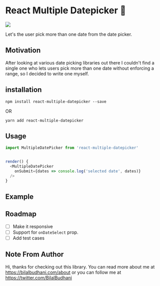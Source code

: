 # React Multiple Datepicker 📅

[![](https://raw.githubusercontent.com/codeinfuse/react-multiple-datepicker/master/demo/react-multiple-datepicker-screenshot.png)](https://codesandbox.io/s/p7q599zlqq)

Let's the user pick more than one date from the date picker.

## Motivation

After looking at various date picking libraries out there I couldn't find a single one who lets users pick more than one date without enforcing a range, so I decided to write one myself.

## installation

```
npm install react-multiple-datepicker --save

```

OR

```
yarn add react-multiple-datepicker

```
## Usage


```javascript
import MultipleDatePicker from 'react-multiple-datepicker'


render() {
  <MultipleDatePicker
    onSubmit={dates => console.log('selected date', dates)}
  />
}
```
## Example 


## Roadmap

* [ ] Make it responsive
* [ ] Support for `onDateSelect` prop.
* [ ] Add test cases

## Note From Author

Hi, thanks for checking out this library. You can read more about me at https://bilalbudhani.com/about or you can follow me at https://twitter.com/BilalBudhani

